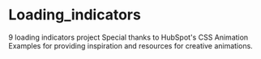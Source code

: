 # Loading_indicators
9 loading indicators project
Special thanks to HubSpot's CSS Animation Examples for providing inspiration and resources for creative animations.

